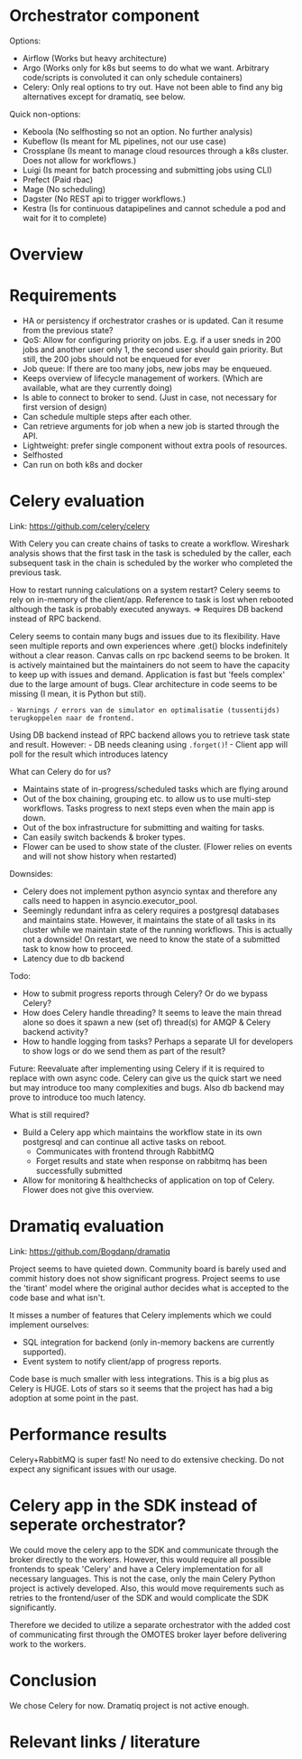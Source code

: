 # Orchestrator component

Options:
- Airflow (Works but heavy architecture)
- Argo (Works only for k8s but seems to do what we want. Arbitrary code/scripts is convoluted it can only schedule containers)
- Celery: Only real options to try out. Have not been able to find any big alternatives except for dramatiq, see below.

Quick non-options:
- Keboola (No selfhosting so not an option. No further analysis)
- Kubeflow (Is meant for ML pipelines, not our use case)
- Crossplane (Is meant to manage cloud resources through a k8s cluster. Does not allow for workflows.)
- Luigi (Is meant for batch processing and submitting jobs using CLI)
- Prefect (Paid rbac)
- Mage (No scheduling)
- Dagster (No REST api to trigger workflows.)
- Kestra (Is for continuous datapipelines and cannot schedule a pod and wait for it to complete)

# Overview
<Insert table of features and characteristics>

# Requirements
- HA or persistency if orchestrator crashes or is updated. Can it resume from the previous state?
- QoS: Allow for configuring priority on jobs. E.g. if a user sneds in 200 jobs and another user only 1, the second user should gain priority. But still, the 200 jobs should not be enqueued for ever
- Job queue: If there are too many jobs, new jobs may be enqueued.
- Keeps overview of lifecycle management of workers. (Which are available, what are they currently doing)
- Is able to connect to broker to send. (Just in case, not necessary for first version of design)
- Can schedule multiple steps after each other.
- Can retrieve arguments for job when a new job is started through the API.
- Lightweight: prefer single component without extra pools of resources.
- Selfhosted
- Can run on both k8s and docker

# Celery evaluation
Link: https://github.com/celery/celery

With Celery you can create chains of tasks to create a workflow. Wireshark analysis shows that the first task in the task is scheduled by the caller, each subsequent task in the chain is scheduled by the worker who completed the previous task.

How to restart running calculations on a system restart? Celery seems to rely on in-memory of the client/app. Reference to task is lost when rebooted although the task is probably executed anyways. => Requires DB backend instead of RPC backend.

Celery seems to contain many bugs and issues due to its flexibility. Have seen multiple reports and own experiences where .get() blocks indefinitely without a clear reason. Canvas calls on rpc backend seems to be broken.
It is actively maintained but the maintainers do not seem to have the capacity to keep up with issues and demand. Application is fast but 'feels complex' due to the large amount of bugs. Clear architecture in code seems to be missing (I mean, it is Python but stil).

	- Warnings / errors van de simulator en optimalisatie (tussentijds) terugkoppelen naar de frontend.

Using DB backend instead of RPC backend allows you to retrieve task state and result. However:
	- DB needs cleaning using `.forget()`!
	- Client app will poll for the result which introduces latency

What can Celery do for us?
- Maintains state of in-progress/scheduled tasks which are flying around
- Out of the box chaining, grouping etc. to allow us to use multi-step workflows. Tasks progress to next steps even when the main app is down.
- Out of the box infrastructure for submitting and waiting for tasks.
- Can easily switch backends & broker types.
- Flower can be used to show state of the cluster. (Flower relies on events and will not show history when restarted)


Downsides:
- Celery does not implement python asyncio syntax and therefore any calls need to happen in asyncio.executor_pool.
- Seemingly redundant infra as celery requires a postgresql databases and maintains state. However, it maintains the state of all
  tasks in its cluster while we maintain state of the running workflows. This is actually not a downside! On restart, we need to know
  the state of a submitted task to know how to proceed.
- Latency due to db backend

Todo:
- How to submit progress reports through Celery? Or do we bypass Celery?
- How does Celery handle threading? It seems to leave the main thread alone so does it spawn a new (set of) thread(s) for AMQP & Celery backend activity?
- How to handle logging from tasks? Perhaps a separate UI for developers to show logs or do we send them as part of the result?

Future: Reevaluate after implementing using Celery if it is required to replace with own async code. Celery can give us the quick start we need but may introduce too many complexities and bugs. Also db backend may prove to introduce too much latency.

What is still required?
- Build a Celery app which maintains the workflow state in its own postgresql and can continue all active tasks on reboot.
  - Communicates with frontend through RabbitMQ
  - Forget results and state when response on rabbitmq has been successfully submitted
- Allow for monitoring & healthchecks of application on top of Celery. Flower does not give this overview.


# Dramatiq evaluation
Link: https://github.com/Bogdanp/dramatiq

Project seems to have quieted down. Community board is barely used and commit history does not show significant progress.
Project seems to use the 'tirant' model where the original author decides what is accepted to the code
base and what isn't.

It misses a number of features that Celery implements which we could implement ourselves:
- SQL integration for backend (only in-memory backens are currently supported).
- Event system to notify client/app of progress reports.

Code base is much smaller with less integrations. This is a big plus as Celery is HUGE.
Lots of stars so it seems that the project has had a big adoption at some point in the past.


# Performance results
Celery+RabbitMQ is super fast! No need to do extensive checking. Do not expect any significant issues with our usage.


# Celery app in the SDK instead of seperate orchestrator?
We could move the celery app to the SDK and communicate through the broker directly to the workers.
However, this would require all possible frontends to speak 'Celery' and have a Celery implementation for all
necessary languages. This is not the case, only the main Celery Python project is actively developed.
Also, this would move requirements such as retries to the frontend/user of the SDK and would complicate the SDK
significantly.

Therefore we decided to utilize a separate orchestrator with the added cost of communicating first through the OMOTES
broker layer before delivering work to the workers.


# Conclusion
We chose Celery for now. Dramatiq project is not active enough.

# Relevant links / literature
